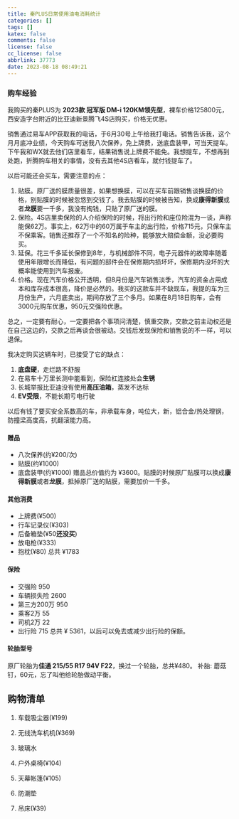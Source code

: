 ```yaml
---
title: 秦PLUS日常使用油电消耗统计
categories: []
tags: []
katex: false
comments: false
license: false
cc_license: false
abbrlink: 37773
date: 2023-08-18 08:49:21
---
```


<div>
  <canvas id="myChart"></canvas>
</div>

<!-- more -->


### **购车经验**

我购买的秦PLUS为 **2023款 冠军版 DM-i 120KM领先型**，裸车价格125800元，西安造字台附近的比亚迪新景腾飞4S店购买，价格无优惠。

销售通过易车APP获取我的电话，于6月30号上午给我打电话。销售告诉我，这个月月底冲业绩，今天购车可送我八次保养，免上牌费，送底盘装甲，可当天提车。下午我和WX就去他们店里看车，结果销售说上牌费不能免。我想提车，不想再到处跑，折腾购车相关的事情，没有去其他4S店看车，就付钱提车了。

以后可能还会买车，需要注意的点：
1. 贴膜。原厂送的膜质量很差，如果想换膜，可以在买车前跟销售谈换膜的价格，别贴膜的时候被忽悠到交钱了。我去贴膜的时候被告知，换成**康得新膜**或者**龙膜**要一千多，我没有掏钱，只贴了原厂送的膜。
2. 保险。4S店里卖保险的人介绍保险的时候，将出行险和座位险混为一谈，声称能保62万。事实上，62万中的60万属于车主的出行险，价格715元，只保车主不保乘客。销售还推荐了一个不知名的险种，能够放大赔偿金额，没必要购买。
3. 延保。花三千多延长保修到8年，与机械部件不同，电子元器件的故障率随着使用年限增长而降低，有问题的部件会在保修期内损坏坏，保修期内没坏的大概率能使用到汽车报废。
4. 价格。现在汽车价格公开透明，但8月份是汽车销售淡季，汽车的资金占用成本和库存成本很高，降价是必然的。我买的这款车并不缺现车，我提的车为三月份生产，六月底卖出，期间存放了三个多月。如果在8月18日购车，会有3000元购车优惠，950元交强险优惠。
   
总之，一定要有耐心，一定要把各个事项问清楚，慎重交款，交款之前主动权还是在自己这边的，交款之后再谈会很被动。交钱后发现保险和销售说的不一样，可以退保。

我决定购买这辆车时，已接受了它的缺点：
1. **底盘硬**，走烂路不舒服
2. 在易车十万里长测中能看到，保险杠连接处会**生锈**
3. 长城举报比亚迪没有使用**高压油箱**，蒸发不达标
4. **EV受限**，不能长期亏电行驶

以后有钱了要买安全系数高的车，非承载车身，吨位大，新，铝合金/热处理钢，防撞梁高度高，抗翻滚能力高。

#### **赠品**
- 八次保养(约¥200/次)
- 贴膜(约¥1000)
- 底盘装甲(约¥1000)
赠品总价值约为 ¥3600。贴膜的时候原厂贴膜可以换成**康得新膜**或者**龙膜**，抵掉原厂送的贴膜，需要加价一千多。
#### **其他消费**
- 上牌费(¥500)
- 行车记录仪(¥303)
- 后备箱垫(¥50**还没买**)
- 放电枪(¥333)
- 抱枕(¥80)
总共 ¥1783
#### **保险**
- 交强险 950
- 车辆损失险 2600
- 第三方200万 950
- 乘客2万 55
- 司机2万 22
- 出行险 715
总共 ¥ 5361，以后可以免去或减少出行险的保额。
#### **轮胎型号**
原厂轮胎为**佳通 215/55 R17 94V F22**，换过一个轮胎，总共¥480。
补胎: 蘑菇钉，60元，忘了叫他给轮胎做动平衡。
## **购物清单**


1. 车载吸尘器(¥199)
2. 无线洗车机机(¥369)
3. 玻璃水

4. 户外桌椅(¥104)
1. 天幕帐篷(¥105)
5. 防潮垫
7. 吊床(¥39)
